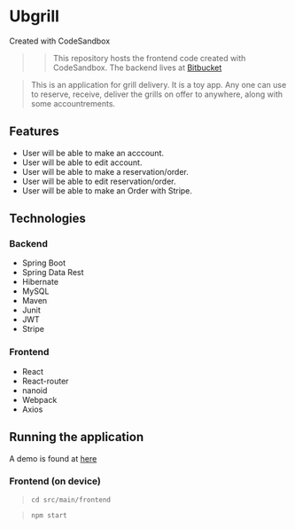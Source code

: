 # Ubgrill
Created with CodeSandbox
> > This repository hosts the frontend code created with CodeSandbox.
> > The backend lives at [Bitbucket](https://bitbucket.org/softwareonsteroids/ubgrill)

> This is an application  for grill delivery. It is a toy app. Any one can use to reserve, receive, deliver the grills on offer to anywhere, along with some accountrements.

## Features
- User will be able to make an acccount.
- User will be able to edit account.
- User will be able to make a reservation/order.
- User will be able to edit reservation/order.
- User will be able to make an Order with Stripe. 

## Technologies

### Backend
- Spring Boot
- Spring Data Rest
- Hibernate
- MySQL
- Maven
- Junit
- JWT
- Stripe

### Frontend
- React
- React-router
- nanoid
- Webpack
- Axios

## Running the application
A demo is found at [here](https://codesandbox.io/s/qzlvq47z5q)

### Frontend (on device) 
> `cd src/main/frontend`

> `npm start`

